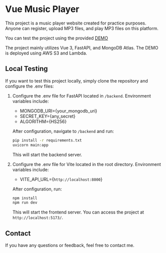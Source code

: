 # Vue Music Player

This project is a music player website created for practice purposes. Anyone can register, upload MP3 files, and play MP3 files on this platform.

You can test the project using the provided [DEMO](https://music-player.de-website.com/)

The project mainly utilizes Vue 3, FastAPI, and MongoDB Atlas. The DEMO is deployed using AWS S3 and Lambda.

## Local Testing

If you want to test this project locally, simply clone the repository and configure the .env files:

1. Configure the .env file for FastAPI located in `/backend`.
   Environment variables include:

   - MONGODB_URI={your_mongodb_uri}
   - SECRET_KEY={any_secret}
   - ALGORITHM={HS256}

   After configuration, navigate to `/backend` and run:

   ```bash
   pip install -r requirements.txt
   uvicorn main:app
   ```

   This will start the backend server.

2. Configure the .env file for Vite located in the root directory.
   Environment variables include:

   - VITE_API_URL={`http://localhost:8000`}

   After configuration, run:

   ```bash
   npm install
   npm run dev
   ```

   This will start the frontend server. You can access the project at `http://localhost:5173/`.

## Contact

If you have any questions or feedback, feel free to contact me.
